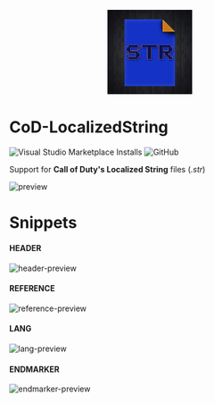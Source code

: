 <p align="center">
	<img src="apex_file_type_str_bo3.jpg" width=30%>
</p>

# CoD-LocalizedString
![Visual Studio Marketplace Installs](https://img.shields.io/visual-studio-marketplace/i/ApexModder.localizedstrings?style=for-the-badge) ![GitHub](https://img.shields.io/github/license/ApexModder/CoD-LocalizedString?style=for-the-badge)

Support for **Call of Duty's Localized String** files (_.str_)

![preview](https://i.imgur.com/lgVuBcG.png)

# Snippets
#### HEADER
![header-preview](https://i.imgur.com/T45HvkY.gif)
#### REFERENCE
![reference-preview](https://i.imgur.com/GGQvu1H.gif)
#### LANG
![lang-preview](https://i.imgur.com/dH4kqF3.gif)
#### ENDMARKER
![endmarker-preview](https://i.imgur.com/pJQsxhF.gif)